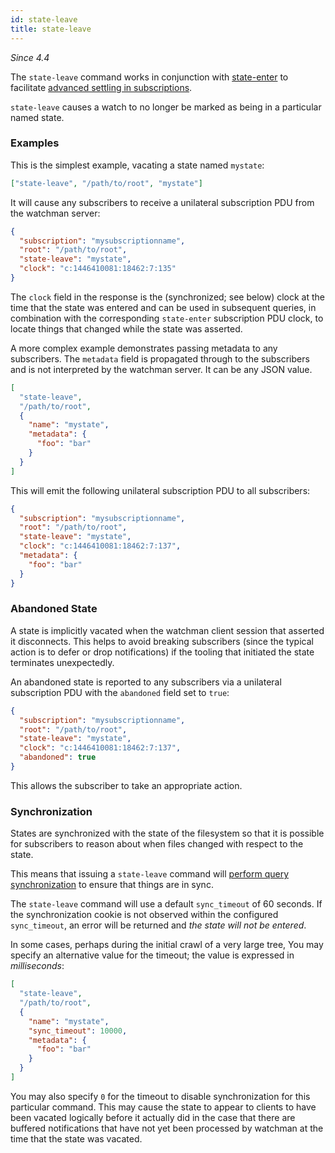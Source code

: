 ```yaml
---
id: state-leave
title: state-leave
---
```


_Since 4.4_

The `state-leave` command works in conjunction with [state-enter](state-enter)
to facilitate
[advanced settling in subscriptions](subscribe#advanced-settling).

`state-leave` causes a watch to no longer be marked as being in a particular
named state.

### Examples

This is the simplest example, vacating a state named `mystate`:

```json
["state-leave", "/path/to/root", "mystate"]
```

It will cause any subscribers to receive a unilateral subscription PDU from
the watchman server:

```json
{
  "subscription": "mysubscriptionname",
  "root": "/path/to/root",
  "state-leave": "mystate",
  "clock": "c:1446410081:18462:7:135"
}
```

The `clock` field in the response is the (synchronized; see below) clock at
the time that the state was entered and can be used in subsequent queries, in
combination with the corresponding `state-enter` subscription PDU clock, to
locate things that changed while the state was asserted.

A more complex example demonstrates passing metadata to any subscribers. The
`metadata` field is propagated through to the subscribers and is not
interpreted by the watchman server. It can be any JSON value.

```json
[
  "state-leave",
  "/path/to/root",
  {
    "name": "mystate",
    "metadata": {
      "foo": "bar"
    }
  }
]
```

This will emit the following unilateral subscription PDU to all subscribers:

```json
{
  "subscription": "mysubscriptionname",
  "root": "/path/to/root",
  "state-leave": "mystate",
  "clock": "c:1446410081:18462:7:137",
  "metadata": {
    "foo": "bar"
  }
}
```

### Abandoned State

A state is implicitly vacated when the watchman client session that asserted
it disconnects. This helps to avoid breaking subscribers (since the typical
action is to defer or drop notifications) if the tooling that initiated the
state terminates unexpectedly.

An abandoned state is reported to any subscribers via a unilateral
subscription PDU with the `abandoned` field set to `true`:

```json
{
  "subscription": "mysubscriptionname",
  "root": "/path/to/root",
  "state-leave": "mystate",
  "clock": "c:1446410081:18462:7:137",
  "abandoned": true
}
```

This allows the subscriber to take an appropriate action.

### Synchronization

States are synchronized with the state of the filesystem so that it is
possible for subscribers to reason about when files changed with respect to
the state.

This means that issuing a `state-leave` command will
[perform query synchronization](cookies#how-cookies-work) to ensure that
things are in sync.

The `state-leave` command will use a default `sync_timeout` of 60 seconds. If
the synchronization cookie is not observed within the configured
`sync_timeout`, an error will be returned and _the state will not be entered_.

In some cases, perhaps during the initial crawl of a very large tree, You may
specify an alternative value for the timeout; the value is expressed in
_milliseconds_:

```json
[
  "state-leave",
  "/path/to/root",
  {
    "name": "mystate",
    "sync_timeout": 10000,
    "metadata": {
      "foo": "bar"
    }
  }
]
```

You may also specify `0` for the timeout to disable synchronization for this
particular command. This may cause the state to appear to clients to have been
vacated logically before it actually did in the case that there are buffered
notifications that have not yet been processed by watchman at the time that
the state was vacated.
